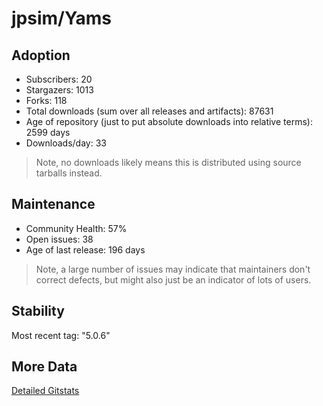 # jpsim/Yams

## Adoption

- Subscribers: 20
- Stargazers: 1013
- Forks: 118
- Total downloads (sum over all releases and artifacts): 87631
- Age of repository (just to put absolute downloads into relative terms): 2599 days
- Downloads/day: 33

> Note, no downloads likely means this is distributed using source tarballs instead.

## Maintenance

- Community Health: 57%
- Open issues: 38
- Age of last release: 196 days

> Note, a large number of issues may indicate that maintainers don't correct defects, but might also
> just be an indicator of lots of users.

## Stability

Most recent tag: "5.0.6"

## More Data

[Detailed Gitstats](/bazel-catalog/gitstats/jpsim/Yams)

